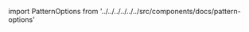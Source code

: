 ---
---

import PatternOptions from '../../../../../../src/components/docs/pattern-options'

<PatternOptions pattern='fu' />

